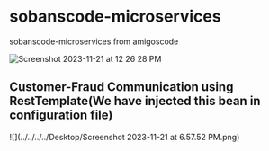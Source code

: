 # sobanscode-microservices
sobanscode-microservices from amigoscode


![Screenshot 2023-11-21 at 12 26 28 PM](https://github.com/sobanjawaid26/sobanscode-microservices/assets/36644823/3ced6edf-bb27-40b4-9e56-c50a23a03f5f)

<h2>Customer-Fraud Communication using RestTemplate(We have injected this bean in configuration file)</h2>

![](../../../../Desktop/Screenshot 2023-11-21 at 6.57.52 PM.png)